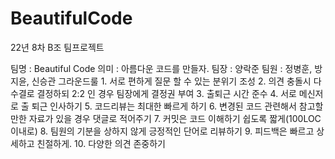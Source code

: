 # BeautifulCode
22년 8차 B조 팀프로젝트

팀명 : Beautiful Code 
의미 : 아름다운 코드를 만들자.
팀장 : 양락준
팀원 : 정병훈, 방지윤, 신승관
그라운드룰
	1. 서로 편하게 질문 할 수 있는 분위기 조성
	2. 의견 충돌시 다수결로 결정하되 2:2 인 경우 팀장에게 결정권 부여
	3. 출퇴근 시간 준수
	4. 서로 메신저로 출 퇴근 인사하기
	5. 코드리뷰는 최대한 빠르게 하기
	6. 변경된 코드 관련해서 참고할 만한 자료가 있을 경우 댓글로 적어주기
	7. 커밋은 코드 이해하기 쉽도록 짧게(100LOC 이내로)
	8. 팀원의 기분을 상하지 않게 긍정적인 단어로 리뷰하기
	9. 피드백은 빠르고 상세하고 친절하게.
	10. 다양한 의견 존중하기
	
